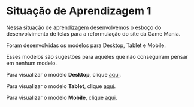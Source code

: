 # Situação de Aprendizagem 1
<p>Nessa situação de aprendizagem desenvolvemos o esboço do desenvolvimento de telas para a reformulação do site da Game Mania.</p>
<p>Foram desenvolvidas os modelos para Desktop, Tablet e Mobile.</p>
<p>Esses modelos são sugestões para aqueles que não conseguiram pensar em nenhum modelo.</p>
<p>Para visualizar o modelo <b>Desktop</b>, clique <a href="https://www.figma.com/proto/TBAyrRCKuvhCtel4nGNMpR/Untitled?node-id=19%3A85&scaling=scale-down-width&page-id=19%3A11" target="_blank">aqui</a>.</p>
<p>Para visualizar o modelo <b>Tablet</b>, clique <a href="https://www.figma.com/proto/TBAyrRCKuvhCtel4nGNMpR/Untitled?node-id=19%3A12&scaling=min-zoom&page-id=19%3A10&starting-point-node-id=19%3A12" target="_blank">aqui</a>.</p>
<p>Para visualizar o modelo <b>Mobile</b>, clique <a href="https://www.figma.com/proto/TBAyrRCKuvhCtel4nGNMpR/Untitled?node-id=2%3A2&scaling=min-zoom&page-id=0%3A1&starting-point-node-id=2%3A2" target="_blank">aqui</a>.</p>